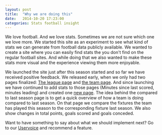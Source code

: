 ```yaml
---
layout: post
title:  "Why we are doing this"
date:   2014-10-20 17:23:00
categories: Stats football insight
---
```


We love football. And we love stats. Sometimes we are not sure which one we love more. We started this site as an experiment to see what kind of stats we
can generate from football data publicly available. We wanted to create a site where you can easily find stats the you don't find on the regular football sites.
And while doing that we also wanted to make these stats more visual and the experience viewing them more enjoyable.

We launched the site just after this season started and so far we have received positive feedback. We released early, when we only had two pages finalized:
[The league page][league-page] and [the team page][team-page]. And since launching we have continued to add stats to those pages (Minutes since last scored, minutes leading)
and created one [new page][compared-page]. The idea behind the compared to last season page is to get a quick overview of how a team is doing compared to last season.
On that page we compare the fixtures the team has played this season to the corresponding fixture last season. We also show changes in total points, goals scored and goals conceded.

Want to have something to say about what we should implement next? Go to our [Uservoice][uv-page] and recommend a feature.

[league-page]: http://plstats.com
[team-page]:   http://plstats.com/#/Team/Liverpool
[compared-page]: http://plstats.com/#/ComparedToLastSeason/Chelsea
[uv-page]: http://plstats.uservoice.com